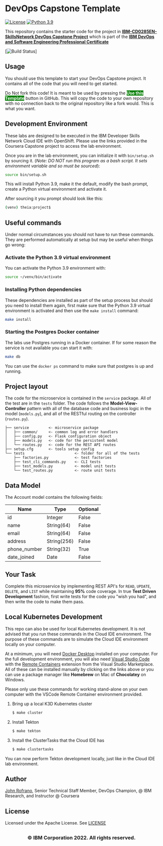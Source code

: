 # DevOps Capstone Template

[![License](https://img.shields.io/badge/License-Apache%202.0-blue.svg)](https://opensource.org/licenses/Apache-2.0)
[![Python 3.9](https://img.shields.io/badge/Python-3.9-green.svg)](https://shields.io/)

This repository contains the starter code for the project in [**IBM-CD0285EN-SkillsNetwork DevOps Capstone Project**](https://www.coursera.org/learn/devops-capstone-project?specialization=devops-and-software-engineering) which is part of the [**IBM DevOps and Software Engineering Professional Certificate**](https://www.coursera.org/professional-certificates/devops-and-software-engineering)

[![Build Status](https://github.com/ray19941201/devops-capstone-project/blob/main/.github/workflows/ci-build.yml.svg)]

## Usage

You should use this template to start your DevOps Capstone project. It contains all of the code that you will need to get started.

Do Not fork this code! It is meant to be used by pressing the  <span style=color:white;background:green>**Use this Template**</span> button in GitHub. This will copy the code to your own repository with no connection back to the original repository like a fork would. This is what you want.

## Development Environment

These labs are designed to be executed in the IBM Developer Skills Network Cloud IDE with OpenShift. Please use the links provided in the Coursera Capstone project to access the lab environment.

Once you are in the lab environment, you can initialize it with `bin/setup.sh` by sourcing it. (*Note: DO NOT run this program as a bash script. It sets environment variable and so must be sourced*):

```bash
source bin/setup.sh
```

This will install Python 3.9, make it the default, modify the bash prompt, create a Python virtual environment and activate it.

After sourcing it you prompt should look like this:

```bash
(venv) theia:project$
```

## Useful commands

Under normal circumstances you should not have to run these commands. They are performed automatically at setup but may be useful when things go wrong:

### Activate the Python 3.9 virtual environment

You can activate the Python 3.9 environment with:

```bash
source ~/venv/bin/activate
```

### Installing Python dependencies

These dependencies are installed as part of the setup process but should you need to install them again, first make sure that the Python 3.9 virtual environment is activated and then use the `make install` command:

```bash
make install
```

### Starting the Postgres Docker container

The labs use Postgres running in a Docker container. If for some reason the service is not available you can start it with:

```bash
make db
```

You can use the `docker ps` command to make sure that postgres is up and running.

## Project layout

The code for the microservice is contained in the `service` package. All of the test are in the `tests` folder. The code follows the **Model-View-Controller** pattern with all of the database code and business logic in the model (`models.py`), and all of the RESTful routing on the controller (`routes.py`).

```text
├── service         <- microservice package
│   ├── common/     <- common log and error handlers
│   ├── config.py   <- Flask configuration object
│   ├── models.py   <- code for the persistent model
│   └── routes.py   <- code for the REST API routes
├── setup.cfg       <- tools setup config
└── tests                       <- folder for all of the tests
    ├── factories.py            <- test factories
    ├── test_cli_commands.py    <- CLI tests
    ├── test_models.py          <- model unit tests
    └── test_routes.py          <- route unit tests
```

## Data Model

The Account model contains the following fields:

| Name | Type | Optional |
|------|------|----------|
| id | Integer| False |
| name | String(64) | False |
| email | String(64) | False |
| address | String(256) | False |
| phone_number | String(32) | True |
| date_joined | Date | False |

## Your Task

Complete this microservice by implementing REST API's for `READ`, `UPDATE`, `DELETE`, and `LIST` while maintaining **95%** code coverage. In true **Test Driven Development** fashion, first write tests for the code you "wish you had", and then write the code to make them pass.

## Local Kubernetes Development

This repo can also be used for local Kubernetes development. It is not advised that you run these commands in the Cloud IDE environment. The purpose of these commands are to simulate the Cloud IDE environment locally on your computer. 

At a minimum, you will need [Docker Desktop](https://www.docker.com/products/docker-desktop) installed on your computer. For the full development environment, you will also need [Visual Studio Code](https://code.visualstudio.com) with the [Remote Containers](https://marketplace.visualstudio.com/items?itemName=ms-vscode-remote.remote-containers) extension from the Visual Studio Marketplace. All of these can be installed manually by clicking on the links above or you can use a package manager like **Homebrew** on Mac of **Chocolatey** on Windows.

Please only use these commands for working stand-alone on your own computer with the VSCode Remote Container environment provided.

1. Bring up a local K3D Kubernetes cluster

    ```bash
    $ make cluster
    ```

2. Install Tekton

    ```bash
    $ make tekton
    ```

3. Install the ClusterTasks that the Cloud IDE has

    ```bash
    $ make clustertasks
    ```

You can now perform Tekton development locally, just like in the Cloud IDE lab environment.

## Author

[John Rofrano](https://www.coursera.org/instructor/johnrofrano), Senior Technical Staff Member, DevOps Champion, @ IBM Research, and Instructor @ Coursera

## License

Licensed under the Apache License. See [LICENSE](LICENSE)

## <h3 align="center"> © IBM Corporation 2022. All rights reserved. <h3/>
